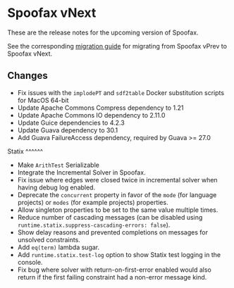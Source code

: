 # Spoofax vNext

These are the release notes for the upcoming version of Spoofax.

See the corresponding [migration guide](../migrate/vnext.md) for migrating from Spoofax vPrev to Spoofax vNext.

## Changes
- Fix issues with the `implodePT` and `sdf2table` Docker substitution scripts for MacOS 64-bit
- Update Apache Commons Compress dependency to 1.21
- Update Apache Commons IO dependency to 2.11.0
- Update Guice dependencies to 4.2.3
- Update Guava dependency to 30.1
- Add Guava FailureAccess dependency, required by Guava >= 27.0


Statix
^^^^^^

* Make `ArithTest` Serializable
* Integrate the Incremental Solver in Spoofax.
* Fix issue where edges were closed twice in incremental solver when having debug log enabled.
* Deprecate the `concurrent` property in favor of the `mode` (for language projects) or `modes` (for example projects) properties.
* Allow singleton properties to be set to the same value multiple times.
* Reduce number of cascading messages (can be disabled using `runtime.statix.suppress-cascading-errors: false`).
* Show delay reasons and prevented completions on messages for unsolved constraints.
* Add `eq(term)` lambda sugar.
* Add `runtime.statix.test-log` option to show Statix test logging in the console.
* Fix bug where solver with return-on-first-error enabled would also return if the first failing constraint had a non-error message kind.


